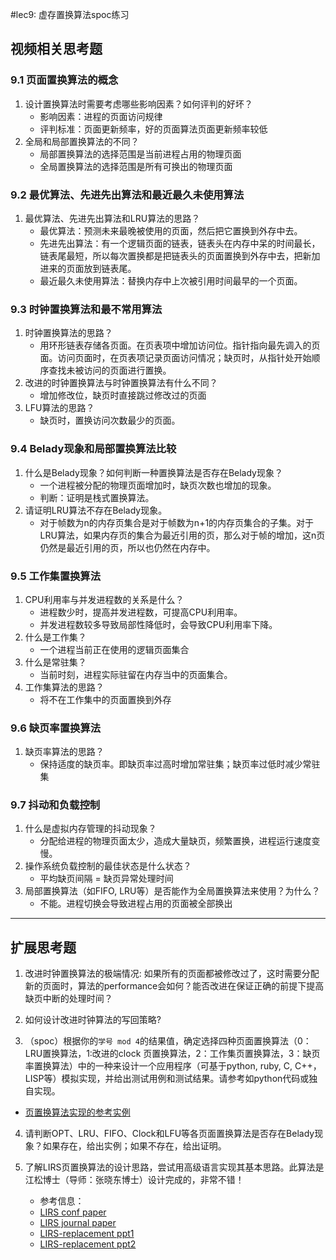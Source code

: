 #lec9: 虚存置换算法spoc练习

## 视频相关思考题

### 9.1 页面置换算法的概念

1. 设计置换算法时需要考虑哪些影响因素？如何评判的好坏？
   - 影响因素：进程的页面访问规律
   - 评判标准：页面更新频率，好的页面算法页面更新频率较低
2. 全局和局部置换算法的不同？
   - 局部置换算法的选择范围是当前进程占用的物理页面
   - 全局置换算法的选择范围是所有可换出的物理页面

### 9.2 最优算法、先进先出算法和最近最久未使用算法

1. 最优算法、先进先出算法和LRU算法的思路？
   - 最优算法：预测未来最晚被使用的页面，然后把它置换到外存中去。
   - 先进先出算法：有一个逻辑页面的链表，链表头在内存中呆的时间最长，链表尾最短，所以每次置换都是把链表头的页面置换到外存中去，把新加进来的页面放到链表尾。
   - 最近最久未使用算法：替换内存中上次被引用时间最早的一个页面。

### 9.3 时钟置换算法和最不常用算法

1. 时钟置换算法的思路？
   - 用环形链表存储各页面。在页表项中增加访问位。指针指向最先调入的页面。访问页面时，在页表项记录页面访问情况；缺页时，从指针处开始顺序查找未被访问的页面进行置换。
2. 改进的时钟置换算法与时钟置换算法有什么不同？
   - 增加修改位，缺页时直接跳过修改过的页面
3. LFU算法的思路？
   - 缺页时，置换访问次数最少的页面。


### 9.4 Belady现象和局部置换算法比较

1. 什么是Belady现象？如何判断一种置换算法是否存在Belady现象？
   - 一个进程被分配的物理页面增加时，缺页次数也增加的现象。
   - 判断：证明是栈式置换算法。
2. 请证明LRU算法不存在Belady现象。
   - 对于帧数为n的内存页集合是对于帧数为n+1的内存页集合的子集。对于LRU算法，如果内存页的集合为最近引用的页，那么对于帧的增加，这n页仍然是最近引用的页，所以也仍然在内存中。

### 9.5 工作集置换算法

1. CPU利用率与并发进程数的关系是什么？
   - 进程数少时，提高并发进程数，可提高CPU利用率。
   - 并发进程数较多导致局部性降低时，会导致CPU利用率下降。
2. 什么是工作集？
   - 一个进程当前正在使用的逻辑页面集合
3. 什么是常驻集？
   - 当前时刻，进程实际驻留在内存当中的页面集合。
4. 工作集算法的思路？
   - 将不在工作集中的页面置换到外存

### 9.6 缺页率置换算法

1. 缺页率算法的思路？
   - 保持适度的缺页率。即缺页率过高时增加常驻集；缺页率过低时减少常驻集

### 9.7 抖动和负载控制

1. 什么是虚拟内存管理的抖动现象？
   - 分配给进程的物理页面太少，造成大量缺页，频繁置换，进程运行速度变慢。
2. 操作系统负载控制的最佳状态是什么状态？
   - 平均缺页间隔 = 缺页异常处理时间
3. 局部置换算法（如FIFO, LRU等）是否能作为全局置换算法来使用？为什么？
   - 不能。进程切换会导致进程占用的页面被全部换出

----

## 扩展思考题

1.  改进时钟置换算法的极端情况: 如果所有的页面都被修改过了，这时需要分配新的页面时，算法的performance会如何？能否改进在保证正确的前提下提高缺页中断的处理时间？

2.  如何设计改进时钟算法的写回策略?

3. （spoc）根据你的`学号 mod 4`的结果值，确定选择四种页面置换算法（0：LRU置换算法，1:改进的clock 页置换算法，2：工作集页置换算法，3：缺页率置换算法）中的一种来设计一个应用程序（可基于python, ruby, C, C++，LISP等）模拟实现，并给出测试用例和测试结果。请参考如python代码或独自实现。
 - [页置换算法实现的参考实例](https://github.com/chyyuu/ucore_lab/blob/master/related_info/lab3/page-replacement-policy.py)     

4. 请判断OPT、LRU、FIFO、Clock和LFU等各页面置换算法是否存在Belady现象？如果存在，给出实例；如果不存在，给出证明。

5. 了解LIRS页置换算法的设计思路，尝试用高级语言实现其基本思路。此算法是江松博士（导师：张晓东博士）设计完成的，非常不错！
	- 参考信息：
 	- [LIRS conf paper](http://www.ece.eng.wayne.edu/~sjiang/pubs/papers/jiang02_LIRS.pdf)
	 - [LIRS journal paper](http://www.ece.eng.wayne.edu/~sjiang/pubs/papers/jiang05_LIRS.pdf)
	 - [LIRS-replacement ppt1](http://dragonstar.ict.ac.cn/course_09/XD_Zhang/(6)-LIRS-replacement.pdf)
	 - [LIRS-replacement ppt2](http://www.ece.eng.wayne.edu/~sjiang/Projects/LIRS/sig02.ppt)
